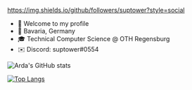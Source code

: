 https://img.shields.io/github/followers/suptower?style=social

- 👋 Welcome to my profile
- 📍 Bavaria, Germany
- 🎓 Technical Computer Science @ OTH Regensburg
- ✉️ Discord: suptower#0554

![Arda's GitHub stats](https://github-readme-stats.vercel.app/api?username=suptower&show_icons=true&theme=dracula)

[![Top Langs](https://github-readme-stats.vercel.app/api/top-langs/?username=suptower&layout=compact)](https://github.com/anuraghazra/github-readme-stats)


<!---
arda-kocer/arda-kocer is a ✨ special ✨ repository because its `README.md` (this file) appears on your GitHub profile.
You can click the Preview link to take a look at your changes.
--->
